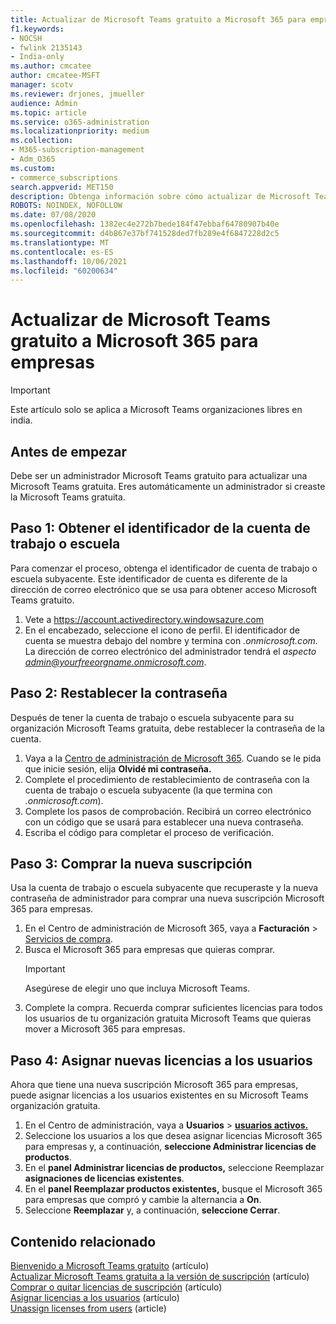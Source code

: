 ```yaml
---
title: Actualizar de Microsoft Teams gratuito a Microsoft 365 para empresas
f1.keywords:
- NOCSH
- fwlink 2135143
- India-only
ms.author: cmcatee
author: cmcatee-MSFT
manager: scotv
ms.reviewer: drjones, jmueller
audience: Admin
ms.topic: article
ms.service: o365-administration
ms.localizationpriority: medium
ms.collection:
- M365-subscription-management
- Adm_O365
ms.custom:
- commerce_subscriptions
search.appverid: MET150
description: Obtenga información sobre cómo actualizar de Microsoft Teams gratuita a una nueva suscripción Microsoft 365 para empresas.
ROBOTS: NOINDEX, NOFOLLOW
ms.date: 07/08/2020
ms.openlocfilehash: 1382ec4e272b7bede184f47ebbaf64780907b40e
ms.sourcegitcommit: d4b867e37bf741528ded7fb289e4f6847228d2c5
ms.translationtype: MT
ms.contentlocale: es-ES
ms.lasthandoff: 10/06/2021
ms.locfileid: "60200634"
---
```

# <a name="upgrade-from-microsoft-teams-free-to-microsoft-365-for-business"></a>Actualizar de Microsoft Teams gratuito a Microsoft 365 para empresas

> [!IMPORTANT]
> Este artículo solo se aplica a Microsoft Teams organizaciones libres en india.

## <a name="before-you-begin"></a>Antes de empezar

Debe ser un administrador Microsoft Teams gratuito para actualizar una Microsoft Teams gratuita. Eres automáticamente un administrador si creaste la Microsoft Teams gratuita.

## <a name="step-1-get-your-work-or-school-account-id"></a>Paso 1: Obtener el identificador de la cuenta de trabajo o escuela

Para comenzar el proceso, obtenga el identificador de cuenta de trabajo o escuela subyacente. Este identificador de cuenta es diferente de la dirección de correo electrónico que se usa para obtener acceso Microsoft Teams gratuito.

1. Vete a <a href="https://go.microsoft.com/fwlink/p/?linkid=2134797" target="_blank"><https://account.activedirectory.windowsazure.com></a>
2. En el encabezado, seleccione el icono de perfil. El identificador de cuenta se muestra debajo del nombre y termina con *.onmicrosoft.com*.\
    La dirección de correo electrónico del administrador tendrá el *aspecto admin@yourfreeorgname.onmicrosoft.com*.

## <a name="step-2-reset-your-password"></a>Paso 2: Restablecer la contraseña

Después de tener la cuenta de trabajo o escuela subyacente para su organización Microsoft Teams gratuita, debe restablecer la contraseña de la cuenta.

1. Vaya a la <a href="https://go.microsoft.com/fwlink/p/?linkid=2024339" target="_blank">Centro de administración de Microsoft 365</a>. Cuando se le pida que inicie sesión, elija **Olvidé mi contraseña.**
2. Complete el procedimiento de restablecimiento de contraseña con la cuenta de trabajo o escuela subyacente (la que termina con *.onmicrosoft.com*).
3. Complete los pasos de comprobación. Recibirá un correo electrónico con un código que se usará para establecer una nueva contraseña.
4. Escriba el código para completar el proceso de verificación.

## <a name="step-3-buy-your-new-subscription"></a>Paso 3: Comprar la nueva suscripción

Usa la cuenta de trabajo o escuela subyacente que recuperaste y la nueva contraseña de administrador para comprar una nueva suscripción Microsoft 365 para empresas.

1. En el Centro de administración de Microsoft 365, vaya a **Facturación** > <a href="https://go.microsoft.com/fwlink/p/?linkid=868433" target="_blank">Servicios de compra</a>.
2. Busca el Microsoft 365 para empresas que quieras comprar.
    > [!IMPORTANT]
    > Asegúrese de elegir uno que incluya Microsoft Teams.
3. Complete la compra. Recuerda comprar suficientes licencias para todos los usuarios de tu organización gratuita Microsoft Teams que quieras mover a Microsoft 365 para empresas.

## <a name="step-4-assign-new-licenses-to-users"></a>Paso 4: Asignar nuevas licencias a los usuarios

Ahora que tiene una nueva suscripción Microsoft 365 para empresas, puede asignar licencias a los usuarios existentes en su Microsoft Teams organización gratuita.

1. En el Centro de administración, vaya a **Usuarios**  >  <a href="https://go.microsoft.com/fwlink/p/?linkid=834822" target="_blank">**usuarios activos.**</a>
2. Seleccione los usuarios a los que desea asignar licencias Microsoft 365 para empresas y, a continuación, **seleccione Administrar licencias de productos**.
3. En el **panel Administrar licencias de productos,** seleccione Reemplazar **asignaciones de licencias existentes**.
4. En el **panel Reemplazar productos existentes,** busque el Microsoft 365 para empresas que compró y cambie la alternancia a **On**.
5. Seleccione **Reemplazar** y, a continuación, **seleccione Cerrar**.

## <a name="related-content"></a>Contenido relacionado

[Bienvenido a Microsoft Teams gratuito](https://support.microsoft.com/office/6d79a648-6913-4696-9237-ed13de64ae3c) (artículo)\
[Actualizar Microsoft Teams gratuita a la versión de suscripción](/microsoftteams/upgrade-freemium) (artículo)\
[Comprar o quitar licencias de suscripción](../licenses/buy-licenses.md) (artículo)\
[Asignar licencias a los usuarios](../../admin/manage/assign-licenses-to-users.md) (artículo)\
[Unassign licenses from users](../../admin/manage/remove-licenses-from-users.md) (article)
